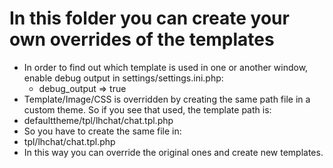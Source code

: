 In this folder you can create your own overrides of the templates
==

* In order to find out which template is used in one or another window, enable debug output in settings/settings.ini.php:
  * debug_output => true
* Template/Image/CSS is overridden by creating the same path file in a custom theme. So if you see that used, the template path is:
 * defaulttheme/tpl/lhchat/chat.tpl.php
* So you have to create the same file in:
 * tpl/lhchat/chat.tpl.php
* In this way you can override the original ones and create new templates.
